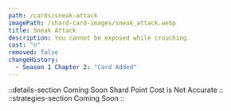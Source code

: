 ```yaml
---
path: /cards/sneak-attack
imagePath: /shard-card-images/sneak_attack.webp
title: Sneak Attack
description: You cannot be exposed while crouching.
cost: "n"
removed: false
changeHistory:
  - Season 1 Chapter 2: "Card Added"
---
```

::details-section
Coming Soon
Shard Point Cost is Not Accurate
::
::strategies-section
Coming Soon
::